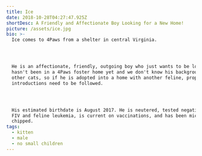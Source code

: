 ```yaml
---
title: Ice
date: 2018-10-28T04:27:47.925Z
shortDesc: A Friendly and Affectionate Boy Looking for a New Home!
picture: /assets/ice.jpg
bio: >-
  Ice comes to 4Paws from a shelter in central Virginia.




  He is an affectionate, friendly, outgoing boy who just wants to be loved. He
  hasn't been in a 4Paws foster home yet and we don't know his background with
  other cats, so if he is adopted into a home with another feline, proper
  introductions need to be followed.




  His estimated birthdate is August 2017. He is neutered, tested negative for
  FIV and feline leukemia, is current on vaccinations, and has been micro
  chipped.
tags:
  - kitten
  - male
  - no small children
---
```


